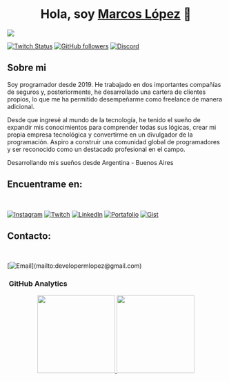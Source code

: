 <div align="center">
<h1 align="center">Hola, soy <a href="https://codermex-freelance.github.io">Marcos López</a> 👋 </h1>
</div>
<img src="https://imgur.com/I4ptQz3.png">

[![Twitch Status](https://img.shields.io/twitch/status/aristidevs?style=social)](https://www.twitch.tv/codermexdev)
[![GitHub followers](https://img.shields.io/github/followers/Codermex-freelance?style=social)](https://github.com/Codermex-freelance)
[![Discord](https://img.shields.io/discord/1159578696701706240?style=social&label=Discord&logo=discord)](https://discord.gg/45qd2ZBk)

## Sobre mi
Soy programador desde 2019. He trabajado en dos importantes compañías de seguros y, posteriormente, he desarrollado una cartera de clientes propios, lo que me ha permitido desempeñarme como freelance de manera adicional.

Desde que ingresé al mundo de la tecnología, he tenido el sueño de expandir mis conocimientos para comprender todas sus lógicas, crear mi propia empresa tecnológica y convertirme en un divulgador de la programación. Aspiro a construir una comunidad global de programadores y ser reconocido como un destacado profesional en el campo.

Desarrollando mis sueños desde Argentina - Buenos Aires

## Encuentrame en:
<br>

[![Instagram](https://img.shields.io/badge/Instagram-@marquitosdev-E4405F?style=for-the-badge&logo=instagram&logoColor=white&labelColor=101010)](https://www.instagram.com/marquitosdev)
[![Twitch](https://img.shields.io/badge/Twitch-codermexdev-9146FF?style=for-the-badge&logo=twitch&logoColor=white&labelColor=101010)](https://www.twitch.tv/codermexdev)
[![LinkedIn](https://img.shields.io/badge/LinkedIn-Lopez_Marcos-0077B5?style=for-the-badge&logo=linkedin&logoColor=white&labelColor=101010)](https://www.linkedin.com/in/marcos-antonio-lopez-561a69221)
[![Portafolio](https://img.shields.io/badge/Portafolio-14a1f0?style=for-the-badge&logo=dev.to&logoColor=white&labelColor=101010)](https://codermex-freelance.github.io/)
[![Gist](https://img.shields.io/badge/gist-39E09B?style=for-the-badge&logo=Linktree&logoColor=white&labelColor=101010)](https://gist.github.com/Codermex-freelance)

## Contacto:
<br>

[![Email](https://img.shields.io/badge/developermlopez@gmail.com-email_personal_(respuesta_lenta)-D14836?style=for-the-badge&logo=gmail&logoColor=white&labelColor=101010)](mailto:developermlopez@gmail.com)

### &nbsp;GitHub Analytics

<p align="center">
<a href="https://github.com/Codermex-freelance">
  <img height="180em" src="https://github-readme-stats-eight-theta.vercel.app/api?username=Codermex-freelance&show_icons=true&theme=algolia&include_all_commits=true&count_private=true"/>
  <img height="180em" src="https://github-readme-stats-eight-theta.vercel.app/api/top-langs/?username=Codermex-freelance&layout=compact&langs_count=8&theme=algolia"/>
</a>
</p>









 
